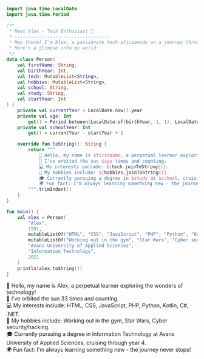 ```Kotlin
import java.time.LocalDate
import java.time.Period

/**
 * Meet Alex - Tech Enthusiast 🚀
 * -----------------------------------
 * Hey there! I'm Alex, a passionate tech aficionado on a journey through the digital universe.
 * Here's a glimpse into my world:
 */
data class Person(
    val firstName: String,
    val birthYear: Int,
    val tech: MutableList<String>,
    val hobbies: MutableList<String>,
    val school: String,
    val study: String,
    val startYear: Int
) {
    private val currentYear = LocalDate.now().year
    private val age: Int
        get() = Period.between(LocalDate.of(birthYear, 1, 1), LocalDate.now()).years
    private val schoolYear: Int
        get() = currentYear - startYear + 1

    override fun toString(): String {
        return """
            👋 Hello, my name is $firstName, a perpetual learner exploring the wonders of technology!
            🎂 I've orbited the sun $age times and counting.
            💻 My interests include: ${tech.joinToString()}.
            🌟 My hobbies include: ${hobbies.joinToString()}.
            🎓 Currently pursuing a degree in $study at $school, cruising through year $schoolYear.
            🌍 Fun fact: I'm always learning something new - the journey never stops!
        """.trimIndent()
    }
}

fun main() {
    val alex = Person(
        "Alex",
        1991,
        mutableListOf("HTML", "CSS", "JavaScript", "PHP", "Python", "Kotlin", "C#", ".NET"),
        mutableListOf("Working out in the gym", "Star Wars", "Cyber security/hacking"),
        "Avans University of Applied Sciences",
        "Information Technology",
        2021
    )
    println(alex.toString())
}

```

👋 Hello, my name is Alex, a perpetual learner exploring the wonders of technology!\
🎂 I've orbited the sun 33 times and counting.\
💻 My interests include: HTML, CSS, JavaScript, PHP, Python, Kotlin, C#, .NET.\
🌟 My hobbies include: Working out in the gym, Star Wars, Cyber security/hacking.\
🎓 Currently pursuing a degree in Information Technology at Avans University of Applied Sciences, cruising through year 4.\
🌍 Fun fact: I'm always learning something new - the journey never stops!

